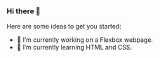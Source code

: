 ### Hi there 👋


Here are some ideas to get you started:

- 🔭 I’m currently working on a Flexbox webpage.
- 🌱 I’m currently learning HTML and CSS.
